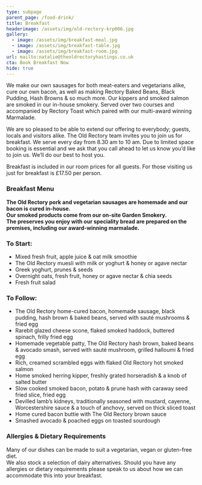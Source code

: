```yaml
---
type: subpage
parent_page: /food-drink/
title: Breakfast
headerimage: /assets/img/old-rectory-krp006.jpg
gallery:
  - image: /assets/img/breakfast-meal.jpg
  - image: /assets/img/breakfast-table.jpg
  - image: /assets/img/breakfast-room.jpg
url: mailto:natalie@theoldrectoryhastings.co.uk
cta: Book Breakfast Now
hide: true
---
```

We make our own sausages for both meat-eaters and vegetarians alike, cure our own bacon, as well as making Rectory Baked Beans, Black Pudding, Hash Browns & so much more. Our kippers and smoked salmon are smoked in our in-house smokery. Served over two courses and accompanied by Rectory Toast which paired with our multi-award winning Marmalade. 

We are so pleased to be able to extend our offering to everybody; guests, locals and visitors alike. The Old Rectory team invites you to join us for breakfast. We serve every day from 8.30 am to 10 am. Due to limited space booking is essential and we ask that you call ahead to let us know you’d like to join us. We’ll do our best to host you. 

Breakfast is included in our room prices for all guests. For those visiting us just for breakfast is £17.50 per person.


### Breakfast Menu

**The Old Rectory pork and vegetarian sausages are homemade and our bacon is cured in-house.**  
**Our smoked products come from our on-site Garden Smokery.**  
**The preserves you enjoy with our speciality bread are prepared on the premises, including our award-winning marmalade.**

### To Start:

- Mixed fresh fruit, apple juice & oat milk smoothie  
- The Old Rectory muesli with milk or yoghurt & honey or agave nectar  
- Greek yoghurt, prunes & seeds  
- Overnight oats, fresh fruit, honey or agave nectar & chia seeds  
- Fresh fruit salad

### To Follow:

- The Old Rectory home-cured bacon, homemade sausage, black pudding, hash brown & baked beans, served with sauté mushrooms & fried egg  
- Rarebit glazed cheese scone, flaked smoked haddock, buttered spinach, frilly fried egg  
- Homemade vegetable patty, The Old Rectory hash brown, baked beans & avocado smash, served with sauté mushroom, grilled halloumi & fried egg  
- Rich, creamed scrambled eggs with flaked Old Rectory hot smoked salmon  
- Home smoked herring kipper, freshly grated horseradish & a knob of salted butter  
- Slow cooked smoked bacon, potato & prune hash with caraway seed fried slice, fried egg  
- Devilled lamb’s kidneys, traditionally seasoned with mustard, cayenne, Worcestershire sauce & a touch of anchovy, served on thick sliced toast  
- Home cured bacon buttie with The Old Rectory brown sauce  
- Smashed avocado & poached eggs on toasted sourdough

### Allergies & Dietary Requirements

Many of our dishes can be made to suit a vegetarian, vegan or gluten-free diet.  
We also stock a selection of dairy alternatives. Should you have any allergies or dietary requirements please speak to us about how we can accommodate this into your breakfast.

